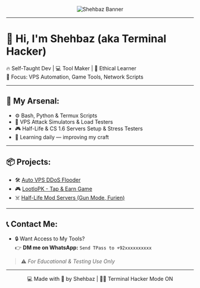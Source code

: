 
<p align="center">
  <img src="[https://your-banner-link.png](https://postimg.cc/njV8kJDh)" alt="Shehbaz Banner" />
</p>

---

# 👋 Hi, I'm Shehbaz (aka Terminal Hacker)

🔥 Self-Taught Dev | 💻 Tool Maker | 🎯 Ethical Learner  
💾 Focus: VPS Automation, Game Tools, Network Scripts

---

## 🚀 My Arsenal:
- ⚙️ Bash, Python & Termux Scripts  
- 📡 VPS Attack Simulators & Load Testers  
- 🎮 Half-Life & CS 1.6 Servers Setup & Stress Testers  
- 🧠 Learning daily — improving my craft

---

## 📦 Projects:
- 🛠️ [Auto VPS DDoS Flooder](#)
- 🎮 [LootloPK - Tap & Earn Game](#)
- ☠️ [Half-Life Mod Servers (Gun Mode, Furien)](#)

---

## 📞 Contact Me:
- 🔒 Want Access to My Tools?  
  👉 **DM me on WhatsApp:** `Send TPass to +92xxxxxxxxxx`

> ⚠️ *For Educational & Testing Use Only*

---

<p align="center">
  💻 Made with 💖 by Shehbaz | 👨‍💻 Terminal Hacker Mode ON
</p>
